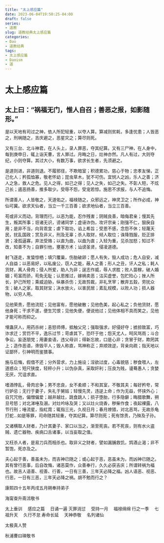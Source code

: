 ```yaml
---
title: "太上感应篇"
date: 2023-06-04T19:50:25-04:00
draft: false
series:
- 道教
slug: 道教经典太上感应篇
categories:
- Dao
- 道教经典
tags:
- 太上感应篇
- Daoism
- 道
---
```


# 太上感应篇

## 太上曰：“祸福无门，惟人自召；善恶之报，如影随形。”

是以天地有司过之神，依人所犯轻重，以夺人算。算减则贫耗，多逢忧患；人皆恶之，刑祸随之，吉庆避之，恶星灾之；算尽则死。

又有三台、北斗神君，在人头上，录人罪恶，夺其纪算。又有三尸神，在人身中，每到庚申日，辄上诣天曹，言人罪过。月晦之日，灶神亦然。凡人有过，大则夺纪，小则夺算。其过大小，有数万事，欲求长生者，先须避之。

是道则进，非道则退。不履邪径，不欺暗室；积德累功，慈心于物；忠孝友悌，正己化人；矜孤恤寡，敬老怀幼；昆虫草木，犹不可伤。宜悯人之凶，乐人之善；济人之急，救人之危。见人之得，如己之得；见人之失，如己之失。不彰人短，不炫己长；遏恶扬善，推多取少。受辱不怨，受宠若惊。施恩不求报，与人不追悔。

所谓善人，人皆敬之，天道佑之，福禄随之，众邪远之，神灵卫之；所作必成，神仙可冀。欲求天仙者，当立一千三百善；欲求地仙者，当立三百善。

苟或非义而动，背理而行。以恶为能，忍作残害；阴贼良善，暗侮君亲；慢其先生，叛其所事；诳诸无识，谤诸同学；虚诬诈伪，攻讦宗亲；刚强不仁，狠戾自用；是非不当，向背乖宜；虐下取功，谄上希旨；受恩不感，念怨不休；轻蔑天民，扰乱国政；赏及非义，刑及无辜；杀人取财，倾人取位；诛降戮服，贬正排贤；凌孤逼寡，弃法受赂；以直为曲，以曲为直；入轻为重，见杀加怒；知过不改，知善不为；自罪引他，壅塞方术；讪谤圣贤，侵凌道德。

射飞逐走，发蛰惊栖；填穴覆巢，伤胎破卵；愿人有失，毁人成功；危人自安，减人自益；以恶易好，以私废公，窃人之能，蔽人之善；形人之丑，讦人之私；耗人货财，离人骨肉；侵人所爱，助人为非；逞志作威，辱人求胜；败人苗稼，破人婚姻；苟富而骄，苟免无耻；认恩推过，嫁祸卖恶；沽买虚誉，包贮险心；挫人所长，护己所短；乘威迫胁，纵暴杀伤；无故剪裁，非礼烹宰；散弃五縠，劳扰众生；破人之家，取其财宝；决水放火，以害民居；紊乱规模，以败人功；损人器物，以穷人用。

见他荣贵，愿他流贬；见他富有，愿他破散；见他色美，起心私之；负他货财，愿他身死；干求不遂，便生咒恨；见他失便，便说他过；见他体相不具而笑之，见他才能可称而抑之。

埋蛊厌人，用药杀树；恚怒师傅，抵触父兄；强取强求，好侵好夺；掳掠致富，巧诈求迁；赏罚不平，逸乐过节；苛虐其下，恐吓于他；怨天尤人，呵风骂雨；斗合争讼，妄逐朋党；用妻妾语，违父母训；得新忘故，口是心非；贪冒于财，欺罔其上；造作恶语，谗毁平人；毁人称直，骂神称正；弃顺效逆，背亲向疏；指天地以证鄙怀，引神明而鉴猥事。

施与后悔，假借不还；分外营求，力上施设；淫欲过度，心毒貌慈；秽食喂人，左道惑众；短尺狭度，轻秤小升；以伪杂真，采取奸利；压良为贱，谩蓦愚人；贪婪无厌，咒诅求直。

嗜酒悖乱，骨肉忿争；男不忠良，女不柔顺；不和其室，不敬其夫；每好矜夸，常行妒忌；无行于妻子，失礼于舅姑；轻慢先灵，违逆上命；作为无益，怀挟外心；自咒咒他，偏憎偏爱；越井越灶，跳食跳人；损子堕胎，行多隐僻；晦腊歌舞，朔旦号怒；对北涕唾及溺，对灶吟咏及哭；又以灶火烧香，秽柴作食；夜起裸露，八节行刑；唾流星，指虹霓；辄指三光，久视日月；春月燎猎，对北恶骂，无故杀龟打蛇…如是等罪，司命随其轻重，夺其纪算。算尽则死；死有馀责，乃殃及子孙。

又诸横取人财者，乃计其妻子、家口以当之，渐至死丧。若不死丧，则有水火盗贼、遗亡器物、疾病口舌诸事，以当妄取之值。

又枉杀人者，是易刀兵而相杀也。取非义之财者，譬如漏脯救饥，鸩酒止渴；非不暂饱，死亦及之。

夫心起于善，善虽未为，而吉神已随之；或心起于恶，恶虽未为，而凶神已随之。其有曾行恶事，后自改悔，诸恶莫作，众善奉行，久久必获吉庆；所谓转祸为福也。故吉人语善、视善、行善，一日有三善，三年天必降之福。凶人语恶、视恶、行恶，一日有三恶，三年天必降之祸。胡不勉而行之？

康熙四十五年丙戌五月朔奉持弟子

海甯查升斋沭敬书

太上垂训 　感应之篇 　日诵一遍
灭罪消愆 　受持一月 　福禄绵绵
行之一季 　七祖升天 　久行不怠
寿命长延 　天神恭敬 　名列诸仙

太极真人赞

秋浦曹曰瑛敬书
